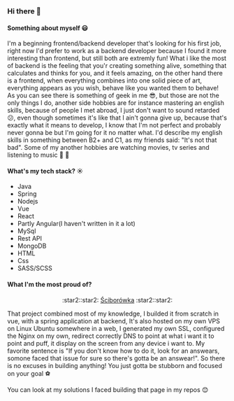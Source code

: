 ### Hi there 👋


#### Something about myself :smiley:
I'm a beginning frontend/backend developer that's looking for his first job, right now I'd prefer to work as a backend developer because I found it more interesting than frontend, but still both are extremly fun! What i like the most of backend is the feeling that you'r creating something alive, something that calculates and thinks for you, and it feels amazing, on the other hand there is a frontend, when everything combines into one solid piece of art, everything appears as you wish, behave like you wanted them to behave! As you can see there is something of geek in me :sunglasses:, but those are not the only things I do, another side hobbies are for instance mastering an english skills, because of people I met abroad, I just don't want to sound retarded :confused:, even though sometimes it's like that I ain't gonna give up, because that's exactly what it means to develop, I know that I'm not perfect and probably never gonna be but I'm going for it no matter what. I'd describe my english skills in something between B2+ and C1, as my friends said: "It's not that bad". Some of my another hobbies are watching movies, tv series and listening to music :movie_camera: :musical_note:

#### What's my tech stack? :sunny:

- Java
- Spring
- Nodejs
- Vue
- React
- Partly Angular(I haven't written in it a lot)
- MySql
- Rest API
- MongoDB
- HTML
- Css
- SASS/SCSS

#### What I'm the most proud of?
<p align="center"> :star2::star2: <a href="https://sciborowka.pl">Ściborówka</a> :star2::star2:</p>

That project combined most of my knowledge, I builded it from scratch in vue, with a spring application at backend, It's also hosted on my own VPS on Linux Ubuntu somewhere in a web, I generated my own SSL, configured the Nginx on my own, redirect correctly DNS to point at what i want it to point and puff, it display on the screen from any device i want to. My favorite sentence is "If you don't know how to do it, look for an answears, somone faced that issue for sure so there's gotta be an answear!". So there is no excuses in building anything! You just gotta be stubborn and focused on your goal :soccer:

You can look at my solutions I faced building that page in my repos :blush:

<!--
**maseuko/maseuko** is a ✨ _special_ ✨ repository because its `README.md` (this file) appears on your GitHub profile.

Here are some ideas to get you started:

- 🔭 I’m currently working on ...
- 🌱 I’m currently learning ...
- 👯 I’m looking to collaborate on ...
- 🤔 I’m looking for help with ...
- 💬 Ask me about ...
- 📫 How to reach me: ...
- 😄 Pronouns: ...
- ⚡ Fun fact: ...
-->
